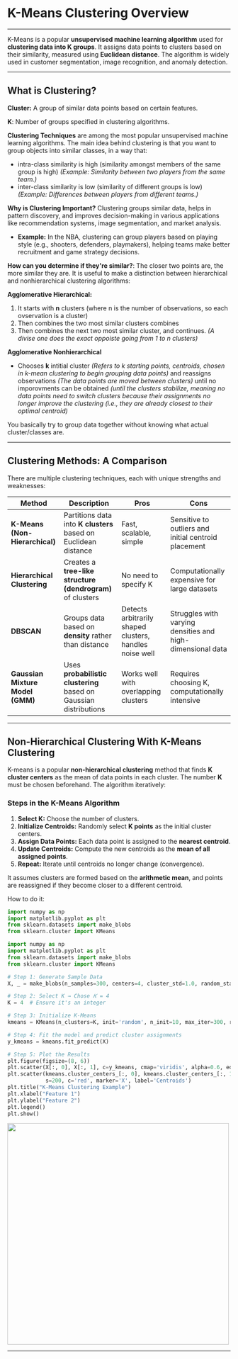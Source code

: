 # **K-Means Clustering Overview**
---
K-Means is a popular **unsupervised machine learning algorithm** used for **clustering data into K groups**. It assigns data points to clusters based on their similarity, measured using **Euclidean distance**. The algorithm is widely used in customer segmentation, image recognition, and anomaly detection.

---
## What is Clustering?
**Cluster:** A group of similar data points based on certain features.

**K**: Number of groups specified in clustering algorithms. 

**Clustering Techniques** are among the most popular unsupervised machine learning algorithms. The main idea behind clustering is that you want to group objects into similar classes, in a way that:
- intra-class similarity is high (similarity amongst members of the same group is high) *(Example: Similarity between two players from the same team.)*
- inter-class similarity is low (similarity of different groups is low) *(Example: Differences between players from different teams.)*

**Why is Clustering Important?** Clustering groups similar data, helps in pattern discovery, and improves decision-making in various applications like recommendation systems, image segmentation, and market analysis.
- **Example:** In the NBA, clustering can group players based on playing style (e.g., shooters, defenders, playmakers), helping teams make better recruitment and game strategy decisions.

**How can you determine if they're similar?**: The closer two points are, the more similar they are. It is useful to make a distinction between hierarchical and nonhierarchical clustering algorithms:

**Agglomerative Hierarchical:**
1. It starts with **n** clusters (where n is the number of observations, so each ovservation is a cluster) 
2. Then combines the two most similar clusters combines
3. Then combines the next two most similar cluster, and continues.
*(A divise one does the exact oppoiste going from 1 to n clusters)*
   
**Agglomerative Nonhierarchical**
- Chooses **k** intitial cluster *(Refers to k starting points, centroids, chosen in k-mean clustering to begin grouping data points)* and reassigns observations *(The data points are moved between clusters)* until no imporovments can be obtained *(until the clusters stabilize, meaning no data points need to switch clusters because their assignments no longer improve the clustering (i.e., they are already closest to their optimal centroid)*

You basically try to group data together without knowing what actual cluster/classes are.

---


## **Clustering Methods: A Comparison**
There are multiple clustering techniques, each with unique strengths and weaknesses:

| **Method**            | **Description**  | **Pros**  | **Cons** |
|----------------------|----------------|----------|----------|
| **K-Means (Non-Hierarchical)** | Partitions data into **K clusters** based on Euclidean distance | Fast, scalable, simple | Sensitive to outliers and initial centroid placement |
| **Hierarchical Clustering** | Creates a **tree-like structure (dendrogram)** of clusters | No need to specify K | Computationally expensive for large datasets |
| **DBSCAN** | Groups data based on **density** rather than distance | Detects arbitrarily shaped clusters, handles noise well | Struggles with varying densities and high-dimensional data |
| **Gaussian Mixture Model (GMM)** | Uses **probabilistic clustering** based on Gaussian distributions | Works well with overlapping clusters | Requires choosing K, computationally intensive |

---
## Non-Hierarchical Clustering With K-Means Clustering

K-means is a popular **non-hierarchical clustering** method that finds **K cluster centers** as the mean of data points in each cluster. The number **K** must be chosen beforehand. The algorithm iteratively:  

### **Steps in the K-Means Algorithm**
1. **Select K:** Choose the number of clusters.
2. **Initialize Centroids:** Randomly select **K points** as the initial cluster centers.
3. **Assign Data Points:** Each data point is assigned to the **nearest centroid**.
4. **Update Centroids:** Compute the new centroids as the **mean of all assigned points**.
5. **Repeat:** Iterate until centroids no longer change (convergence).

It assumes clusters are formed based on the **arithmetic mean**, and points are reassigned if they become closer to a different centroid.

How to do it:
```python
import numpy as np
import matplotlib.pyplot as plt
from sklearn.datasets import make_blobs
from sklearn.cluster import KMeans
```
```python
import numpy as np
import matplotlib.pyplot as plt
from sklearn.datasets import make_blobs
from sklearn.cluster import KMeans

# Step 1: Generate Sample Data
X, _ = make_blobs(n_samples=300, centers=4, cluster_std=1.0, random_state=42)

# Step 2: Select K → Chose 𝐾 = 4
K = 4  # Ensure it's an integer

# Step 3: Initialize K-Means
kmeans = KMeans(n_clusters=K, init='random', n_init=10, max_iter=300, random_state=42)

# Step 4: Fit the model and predict cluster assignments
y_kmeans = kmeans.fit_predict(X)

# Step 5: Plot the Results
plt.figure(figsize=(8, 6))
plt.scatter(X[:, 0], X[:, 1], c=y_kmeans, cmap='viridis', alpha=0.6, edgecolors='k', marker='o')
plt.scatter(kmeans.cluster_centers_[:, 0], kmeans.cluster_centers_[:, 1], 
            s=200, c='red', marker='X', label='Centroids')
plt.title("K-Means Clustering Example")
plt.xlabel("Feature 1")
plt.ylabel("Feature 2")
plt.legend()
plt.show()
```
<img src="https://github.com/user-attachments/assets/b8683285-4a82-41de-bb72-75d2727255e7" width="500">

---


